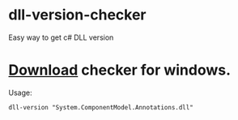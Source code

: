 # dll-version-checker

Easy way to get c# DLL version

# <a id="raw-url" href="https://raw.githubusercontent.com/dima-horror/dll-version-checker/master/dll-version.exe">Download</a> checker for windows.

Usage:

```
dll-version "System.ComponentModel.Annotations.dll"
```